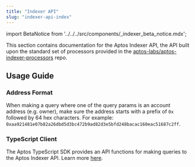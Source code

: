 ```yaml
---
title: "Indexer API"
slug: "indexer-api-index"
---
```


import BetaNotice from '../../../src/components/\_indexer_beta_notice.mdx';

<BetaNotice />

This section contains documentation for the Aptos Indexer API, the API built upon the standard set of processors provided in the [aptos-labs/aptos-indexer-processors](https://github.com/aptos-labs/aptos-indexer-processors) repo.

## Usage Guide

### Address Format

When making a query where one of the query params is an account address (e.g. owner), make sure the address starts with a prefix of `0x` followed by 64 hex characters. For example: `0xaa921481e07b82a26dbd5d3bc472b9ad82d3e5bfd248bacac160eac51687c2ff`.

### TypeScript Client

The Aptos TypeScript SDK provides an API functions for making queries to the Aptos Indexer API. Learn more [here](../../sdks/ts-sdk/fetch-data-from-chain.md).
